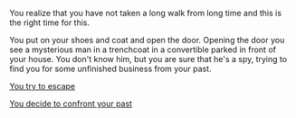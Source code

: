 You realize that you have not taken a long walk from long time
and this is the right time for this. 

You put on your shoes and coat and open the door. Opening the door 
you see a mysterious man in a trenchcoat in a convertible parked in
front of your house. You don't know him, but you are sure that he's 
a spy, trying to find you for some unfinished business from your
past. 

[You try to escape](../walk/escape/escapefromman.md)

[You decide to confront your past](../walk/spy/spymission.md)